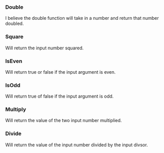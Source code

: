### Double

I believe the double function will take in a number and return that number doubled.

### Square

Will return the input number squared.

### IsEven

Will return true or false if the input argument is even.

### IsOdd

Will return true of false if the input argument is odd.

### Multiply

Will return the value of the two input number multiplied.

### Divide

Will return the value of the input number divided by the input divsor.
